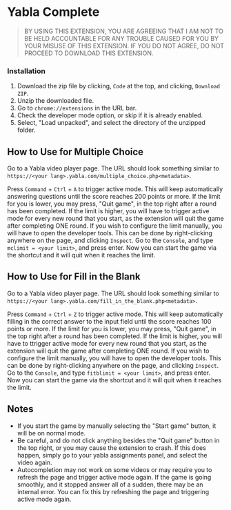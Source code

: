 # Yabla Complete

> BY USING THIS EXTENSION, YOU ARE AGREEING THAT I AM NOT TO BE HELD ACCOUNTABLE FOR ANY TROUBLE CAUSED FOR YOU BY YOUR MISUSE OF THIS EXTENSION. IF YOU DO NOT AGREE, DO NOT PROCEED TO DOWNLOAD THIS EXTENSION.

### Installation

1. Download the zip file by clicking, `Code` at the top, and clicking, `Download ZIP`.
2. Unzip the downloaded file.
3. Go to `chrome://extensions` in the URL bar.
4. Check the developer mode option, or skip if it is already enabled.
5. Select, "Load unpacked", and select the directory of the unzipped folder.

## How to Use for Multiple Choice

Go to a Yabla video player page. The URL should look something similar to `https://<your lang>.yabla.com/multiple_choice.php<metadata>`.

Press `Command` + `Ctrl` + `A` to trigger active mode. This will keep automatically answering questions until the score reaches 200 points or more. If the limit for you is lower, you may press, "Quit game", in the top right after a round has been completed. If the limit is higher, you will have to trigger active mode for every new round that you start, as the extension will quit the game after completing ONE round. If you wish to configure the limit manually, you will have to open the developer tools. This can be done by right-clicking anywhere on the page, and clicking `Inspect`. Go to the `Console`, and type `mclimit = <your limit>`, and press enter. Now you can start the game via the shortcut and it will quit when it reaches the limit.

## How to Use for Fill in the Blank

Go to a Yabla video player page. The URL should look something similar to `https://<your lang>.yabla.com/fill_in_the_blank.php<metadata>`.

Press `Command` + `Ctrl` + `Z` to trigger active mode. This will keep automatically filling in the correct answer to the input field until the score reaches 100 points or more. If the limit for you is lower, you may press, "Quit game", in the top right after a round has been completed. If the limit is higher, you will have to ttrigger active mode for every new round that you start, as the extension will quit the game after completing ONE round. If you wish to configure the limit manually, you will have to open the developer tools. This can be done by right-clicking anywhere on the page, and clicking `Inspect`. Go to the `Console`, and type `fitblimit = <your limit>`, and press enter. Now you can start the game via the shortcut and it will quit when it reaches the limit.

## Notes
* If you start the game by manually selecting the "Start game" button, it will be on normal mode.
* Be careful, and do not click anything besides the "Quit game" button in the top right, or you may cause the extension to crash. If this does happen, simply go to your yabla assignments panel, and select the video again.
* Autocompletion may not work on some videos or may require you to refresh the page and trigger active mode again. If the game is going smoothly, and it stopped answer all of a sudden, there may be an internal error. You can fix this by refreshing the page and triggering active mode again.